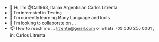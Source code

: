 - 👋 Hi, I’m @Cal1963, Italian Argentinian Carlos Litrenta
- 👀 I’m interested in Testing 
- 🌱 I’m currently learning Many Language and tools 
- 💞️ I’m looking to collaborate on ...
- 📫 How to reach me ... litrenta@gmail.com or whats +39 338 256 0081 , in: Carlos Litrenta

<!---
Cal1963/Cal1963 is a ✨ special ✨ repository because its `README.md` (this file) appears on your GitHub profile.
You can click the Preview link to take a look at your changes.
--->
